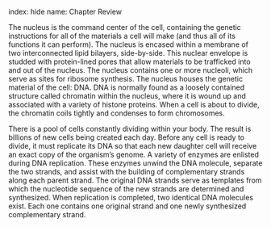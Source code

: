 index: hide
name: Chapter Review

The nucleus is the command center of the cell, containing the genetic instructions for all of the materials a cell will make (and thus all of its functions it can perform). The nucleus is encased within a membrane of two interconnected lipid bilayers, side-by-side. This nuclear envelope is studded with protein-lined pores that allow materials to be trafficked into and out of the nucleus. The nucleus contains one or more nucleoli, which serve as sites for ribosome synthesis. The nucleus houses the genetic material of the cell: DNA. DNA is normally found as a loosely contained structure called chromatin within the nucleus, where it is wound up and associated with a variety of histone proteins. When a cell is about to divide, the chromatin coils tightly and condenses to form chromosomes.

There is a pool of cells constantly dividing within your body. The result is billions of new cells being created each day. Before any cell is ready to divide, it must replicate its DNA so that each new daughter cell will receive an exact copy of the organism’s genome. A variety of enzymes are enlisted during DNA replication. These enzymes unwind the DNA molecule, separate the two strands, and assist with the building of complementary strands along each parent strand. The original DNA strands serve as templates from which the nucleotide sequence of the new strands are determined and synthesized. When replication is completed, two identical DNA molecules exist. Each one contains one original strand and one newly synthesized complementary strand.
